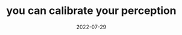 ---
title: "you can calibrate your perception"
date: 2022-07-29
type: fragment
you-are-beautiful: VISUALIZE YOURSELF
tags:
  - fragment
---
